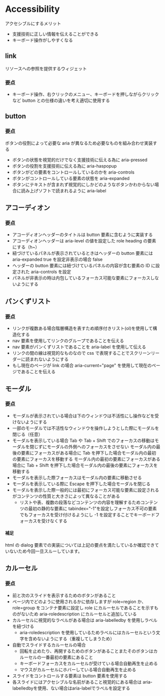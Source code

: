 # Accessibility

アクセシブルにするメリット

- 支援技術に正しい情報を伝えることができる
- キーボード操作がしやすくなる

## link

リソースへの参照を提供するウィジェット

### 要点

- キーボード操作、右クリックのメニュー、キーボードを押しながらクリックなど button との仕様の違いを考え適切に使用する

## button

### 要点

ボタンの役割によって必要な aria が異なるため必要なものを組み合わせ実装する

- ボタンの状態を視覚的だけでなく支援技術に伝える為に aria-pressed
- ボタンの役割を支援技術に伝える為に aria-haspopup
- ボタンがどの要素をコントロールしているのかを aria-controls
- ボタンがコントロールしている要素の状態を aria-expanded
- ボタンにテキストが含まれず視覚的にしかどのようなボタンかわからない場合に読み上げソフトで読まれるように aria-label

## アコーディオン

### 要点

- アコーディオンヘッダーのタイトルは button 要素に含むように実装する
- アコーディオンヘッダーは aria-level の値を設定した role heading の要素にする（h~）
- 紐づけているパネルが表示されているときはヘッダーの button 要素には aria-expanded true を設定非表示の場合 false
- ヘッダーの button 要素には紐づけているパネルの内容が含む要素の ID に設定された aria-controls を設定
- パネルが非表示の時は内包しているフォーカス可能な要素にフォーカスしないようにする

## パンくずリスト

### 要点

- リンクが複数ある場合階層構造を表すため順序付きリスト(ol)を使用して構造化する
- nav 要素を使用してリンクのグループであることを伝える
- nav 要素がパンくずリストであることを aria-label を使用して伝える
- リンクの間の線は視覚的なものなので css で表現することでスクリーンリーダーに読まれないようにする
- もし現在のページが link の場合 aria-current="page" を使用して現在のページであることを伝える

## モーダル

### 要点

- モーダルが表示されている場合は下のウィンドウは不活性にし操作などを受けないようにする
- 一部のモーダルでは不活性なウィンドウを操作しようとした際にモーダルを閉じる（任意）
- モーダルを表示している場合 Tab や Tab + Shift でのフォーカスの移動はモーダルを閉じずにモーダルの外側へのフォーカスをさせない
  モーダル内の最後の要素にフォーカスがある場合に Tab を押下した場合モーダル内の最初の要素にフォーカスを移動する
  モーダル内の最初の要素にフォーカスがある場合に Tab + Shift を押下した場合モーダル内の最後の要素にフォーカスを移動する
- モーダルを表示した際フォーカスはモーダル内の要素に移動させる
- モーダルを表示している際に Escape を押下した場合モーダルを閉じる
- モーダルを表示した際一般的には最初にフォーカス可能な要素に設定されるがコンテンツの性質と大きさによって異なることがある
  - リストや表、複数の段落などコンテンツの内容を理解するためコンテンツの最初の静的な要素に tabindex="-1"を設定しフォーカス不可の要素でもフォーカスを受け付けるようにし -1 を設定することでキーボードフォーカスを受けなくする

#### 補足

html の dialog 要素での実装については上記の要点を満たしているか確認できていないため今回一旦スルーしています。

## カルーセル

### 要点

- 前と次のスライドを表示するためのボタンがあること
- ページ内でどのように使用されるかに依存しますが role=region か、role=group をコンテナ要素に設定し role にカルーセルであることを示すものがないため aria-roledescription にカルーセルと追加している
- カルーセルに視覚的なラベルがある場合は aria-labelledby を使用しラベルを紐づける
  - aria-roledescription を使用しているためラベルにはカルーセルという文字を含めないようにする（重複してしまうため）
- 自動でスライドするカルーセルの場合
  - 回転を止めたり、再開するためのボタンがあることまたそのボタンはカルーセルの一番最初の要素にあること
  - キーボードフォーカスをカルーセルが受けている場合自動再生を止める
  - マウスがカルーセルにホバーしている場合自動再生を止める
- スライドをコントロールする要素は button 要素を使用する
- 各スライドにはアクセシブルな名前があること視覚的にある場合は aria-labelledbyを使用、ない場合はaria-labelでラベルを設定する
